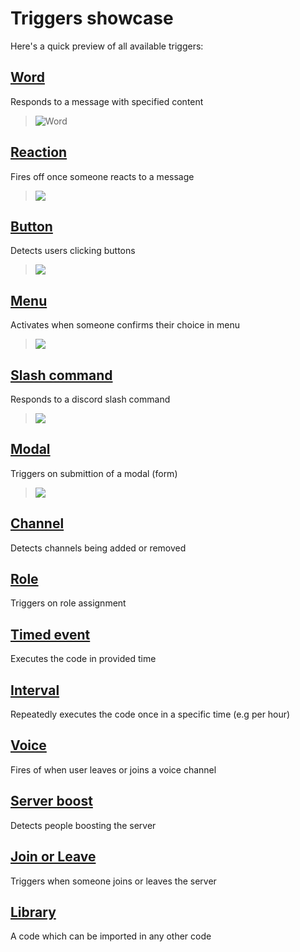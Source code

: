 # Triggers showcase
Here's a quick preview of all available triggers:

## [Word](./word.md)
Responds to a message with specified content
> ![Word](https://i.imgur.com/zQtDgDM.png)

## [Reaction](./reaction.md)
Fires off once someone reacts to a message
> ![](https://i.imgur.com/h1pe28J.gif)

## [Button](./button.md)
Detects users clicking buttons
> ![](https://i.imgur.com/QrxFg8d.png)

## [Menu](./menu.md)
Activates when someone confirms their choice in menu
> ![](https://i.imgur.com/7wZLMIq.gif)

## [Slash command](./slash.md)
Responds to a discord slash command
> ![](https://i.imgur.com/Hspy46H.gif)

## [Modal](./modal.md)
Triggers on submittion of a modal (form)
> ![](https://i.imgur.com/ON9e1D4.png)

## [Channel](./channel.md)
Detects channels being added or removed

## [Role](./roleaddremove.md)
Triggers on role assignment

## [Timed event](./time.md)
Executes the code in provided time

## [Interval](./time.md)
Repeatedly executes the code once in a specific time (e.g per hour)

## [Voice](./voicecondecon.md)
Fires of when user leaves or joins a voice channel

## [Server boost](./serverboost.md)
Detects people boosting the server

## [Join or Leave](./joinorleave.md)
Triggers when someone joins or leaves the server

## [Library](./library.md)
A code which can be imported in any other code
